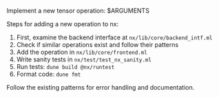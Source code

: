 Implement a new tensor operation: $ARGUMENTS

Steps for adding a new operation to nx:

1. First, examine the backend interface at `nx/lib/core/backend_intf.ml`
2. Check if similar operations exist and follow their patterns
3. Add the operation in `nx/lib/core/frontend.ml`
4. Write sanity tests in `nx/test/test_nx_sanity.ml`
5. Run tests: `dune build @nx/runtest`
6. Format code: `dune fmt`

Follow the existing patterns for error handling and documentation.